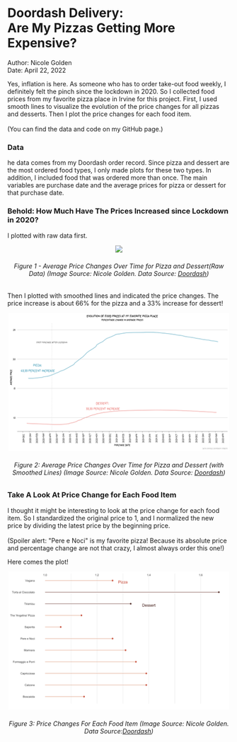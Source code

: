 <h1>Doordash Delivery:
 <br>Are My Pizzas Getting More Expensive?</h1>
<p>Author: Nicole Golden<br> Date: April 22, 2022 </p>

<p class="lead">
Yes, inflation is here. As someone who has to order take-out food weekly, I definitely felt the pinch since the lockdown in 2020. So I collected food prices from my favorite pizza place in Irvine for this project. First, I used smooth lines to visualize the evolution of the price changes for all pizzas and desserts. Then I plot the price changes for each food item.
<br><br>
(You can find the data and code on my <a hrf="https://github.com/NicoleGolden/Restaurant_project" target=_blank>GitHub</a> page.)
<p>

<h3> Data</h3>
<p class="lead">
he data comes from my Doordash order record. Since pizza and dessert are the most ordered food types, I only made plots for these two types. In addition, I included food that was ordered more than once.
The main variables are purchase date and the average prices for pizza or dessert for that purchase date.
<p>

<h3> Behold: How Much Have The Prices Increased since Lockdown in 2020?</h3>
<p class="lead">
I plotted with raw data first.
<p>

<center>
<img src="figure/fig2.png" width="500"/>
<h6>Figure 1 - Average Price Changes Over Time for Pizza and Dessert(Raw Data) (Image Source: Nicole Golden. Data Source: <a href=https://www.doordash.com/ target=_blank>Doordash</a>)
</center>

Then I plotted with smoothed lines and indicated the price changes. The price increase is about 66% for the pizza and a 33% increase for dessert!

<center>
<img src="figure/fig3.png" width="500"/>
<h6>Figure 2: Average Price Changes Over Time for Pizza and Dessert
(with Smoothed Lines)
(Image Source: Nicole Golden. Data Source: <a href=https://www.doordash.com/ target=_blank>Doordash</a>)
</center>

<h3> Take A Look At Price Change for Each Food Item</h3>
I thought it might be interesting to look at the price change for each food item. So I standardized the original price to 1, and I normalized the new price by dividing the latest price by the beginning price.
<br><br>
(Spoiler alert: "Pere e Noci" is my favorite pizza! Because its absolute price and percentage change are not that crazy, I almost always order this one!)

Here comes the plot!

<center>
<img src="figure/fig5.png" width="500"/>
<h6>Figure 3: Price Changes For Each Food Item
(Image Source: Nicole Golden. Data Source:<a href=https://www.doordash.com/ target=_blank>Doordash</a>)
</center>



